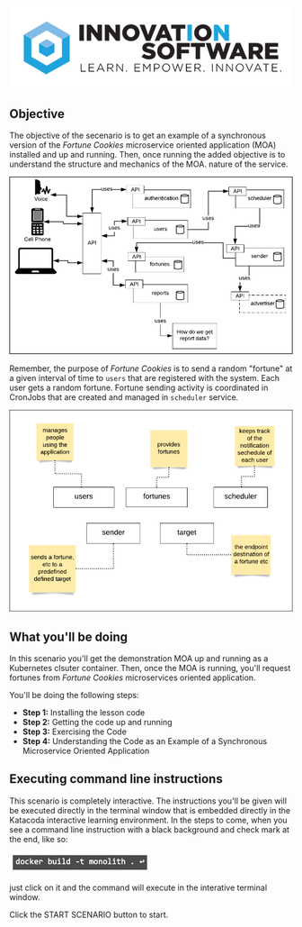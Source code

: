 ![logo](mstran-003/assets/logo-sm.png)

## Objective

The objective of the secenario is to get an example of a synchronous version of the *Fortune Cookies* microservice oriented application (MOA) installed and up and running. Then, once running the added objective is to understand the structure and mechanics of the MOA. nature of the service.

![Architecture](mstran-003/assets/sync-architecture.png)

Remember, the purpose of *Fortune Cookies* is to send a random "fortune" at a given interval of time to `users` that are registered with the system. Each user gets a random fortune. Fortune sending activity is coordinated in CronJobs that are created and managed in `scheduler` service.

![Components](mstran-003/assets/basic-architecture-components.png)

## What you'll be doing 

In this scenario you'll get the demonstration MOA up and running as a Kubernetes clsuter container. Then, once the MOA is running, you'll request fortunes from *Fortune Cookies* microservices oriented application.

You'll be doing the following steps:

* **Step 1:** Installing the lesson code
* **Step 2:** Getting the code up and running
* **Step 3:** Exercising the Code
* **Step 4:** Understanding the Code as an Example of a Synchronous Microservice Oriented Application

## Executing command line instructions 

This scenario is completely interactive. The instructions you'll be given will be executed directly in the terminal window that is embedded directly in the Katacoda interactive learning environment. In the steps to come, when you see a command line instruction with a black background and check mark at the end, like so:

![Katacoda command line](mstran-003/assets/command-01.png)

just click on it and the command will execute in the interative terminal window.

Click the START SCENARIO button to start.